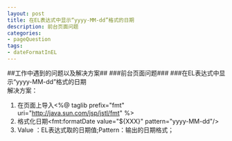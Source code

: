 ```yaml
---
layout: post
title: 在EL表达式中显示“yyyy-MM-dd”格式的日期
description: 前台页面问题
categories:
- pageQuestion 
tags:
- dateFormatInEL
---
```


##工作中遇到的问题以及解决方案##
###前台页面问题###
###在EL表达式中显示“yyyy-MM-dd”格式的日期  
解决方案：
  
1. 在页面上导入<%@ taglib prefix="fmt" uri="http://java.sun.com/jsp/jstl/fmt" %>  
2. 格式化日期<fmt:formatDate value="${XXX}" pattern="yyyy-MM-dd"/>  
3.  Value ：EL表达式取的日期值;Pattern：输出的日期格式；